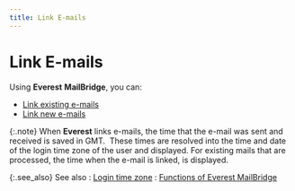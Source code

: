 ```yaml
---
title: Link E-mails
---
```


# Link E-mails


Using **Everest** **MailBridge**,  you can:

- [Link  existing e-mails]({{site.mb_baseurl}}/mailbridge/functions/link-emails/existing-emails/link_existing_e_mails_mailbridge.html)
- [Link  new e-mails]({{site.mb_baseurl}}/mailbridge/functions/link-emails/link-new-mails/link_new_e_mails_mailbridge.html)



{:.note}
When **Everest**  links e-mails,  the time that the e-mail  was sent and received is saved in GMT.  These  times are resolved into the time and date of the login  time zone of the user and displayed. For existing mails that are processed,  the time when the e-mail  is linked, is displayed.


{:.see_also}
See also
: [Login  time zone]({{site.wwe_chm}}/everest-client/logging-in/time_zone.html)
: [Functions  of Everest MailBridge]({{site.mb_baseurl}}/mailbridge/functions/functions_of_everest_mailbridge.html)
